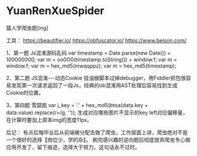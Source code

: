 # YuanRenXueSpider
猿人学爬虫题[ing]

工具：
https://beautifier.io/
https://obfuscator.io/
https://www.bejson.com/

1、第一题 Js混淆源码乱码
var timestamp = Date.parse(new Date()) + 100000000;
var m = oo0O0(timestamp.toString()) + window.f;
var m = window.f;
var m = hex_md5(mwqqppz);
var m = hex_md5(timestamp);

2、第二题 JS混淆---动态Cookie
挂油猴脚本过掉debugger，用Fiddler抓包很容易发现第一次请求返回了一段Js，经典的ob混淆用AST处理后容易找到生成Cookie的位置。

3、第四题 雪碧图
var j_key = '.' + hex_md5(btoa(data.key + data.value).replace(/=/g, '')); 生成对应哪些图片不显示的key
left对应偏移量，在计算时要加上原本img的宽度11px。


后记：
有点后悔毕业后从前端被分配去做了爬虫，工作层面上讲，爬虫绝对不是一个很好的选择【岗位少，学的杂】。
刷完感兴趣的逆向题后彻底放弃爬虫专心做应用开发了，留下痕迹，选择大于努力，这句话永不过时。